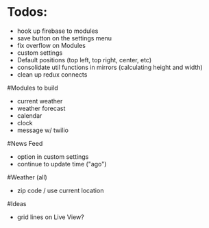 # Todos:
- hook up firebase to modules
- save button on the settings menu
- fix overflow on Modules
- custom settings
- Default positions (top left, top right, center, etc)
- consolidate util functions in mirrors (calculating height and width)
- clean up redux connects

#Modules to build
- current weather
- weather forecast
- calendar
- clock
- message w/ twilio

#News Feed
- option in custom settings
- continue to update time ("ago")

#Weather (all)
- zip code / use current location

#Ideas
- grid lines on Live View?
